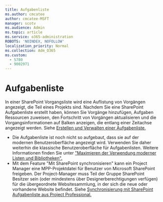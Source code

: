 ```yaml
---
title: Aufgabenliste
ms.author: cmcatee
author: cmcatee-MSFT
manager: scotv
ms.audience: Admin
ms.topic: article
ms.service: o365-administration
ROBOTS: 'NOINDEX, NOFOLLOW'
localization_priority: Normal
ms.collection: Adm_O365
ms.custom:
  - 5780
  - 9002971
---
```


# <a name="task-list"></a>Aufgabenliste

In einer SharePoint Vorgangsliste wird eine Auflistung von Vorgängen angezeigt, die Teil eines Projekts sind. Nachdem Sie eine SharePoint Aufgabenliste erstellt haben, können Sie Vorgänge hinzufügen, Aufgaben Ressourcen zuweisen, den Fortschritt von Vorgängen aktualisieren und die Vorgangsinformationen auf Balken anzeigen, die entlang einer Zeitachse angezeigt werden. Siehe [Erstellen und Verwalten einer Aufgabenliste.](https://support.microsoft.com/office/466ad207-46fd-4c77-9af1-41bc23cec21a)  

-   Die Aufgabenliste ist noch nicht so aufgebaut, dass sie auf der modernen Benutzeroberfläche angezeigt wird. Verwenden Sie daher weiterhin die klassische Benutzeroberfläche für Aufgabenlisten. Weitere Informationen finden Sie unter ["Maximieren der Verwendung moderner Listen und Bibliotheken".](https://docs.microsoft.com/sharepoint/dev/transform/modernize-userinterface-lists-and-libraries)
-   Mit dem Feature "Mit SharePoint synchronisieren" kann ein Project Manager eine MPP-Projektdatei für Benutzer von Microsoft SharePoint freigeben. Der Project-Manager muss Teil der Gruppe SharePoint Besitzer sein (oder mindestens über Designerberechtigungen verfügen) für die übergeordnete Websitesammlung, in der sich die neue oder vorhandene Website befindet. Siehe [Synchronisierung mit SharePoint Aufgabenliste aus Project Professional.](https://docs.microsoft.com/office/troubleshoot/project/sync-with-tasks-from-project)